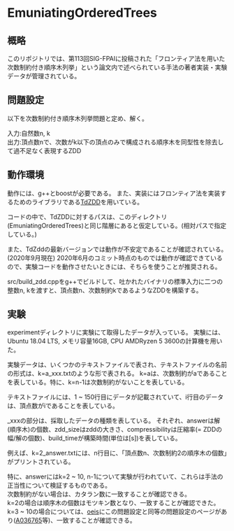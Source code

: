 # EmuniatingOrderedTrees
## 概略 
このリポジトリでは、第113回SIG-FPAIに投稿された「フロンティア法を用いた次数制約付き順序木列挙」という論文内で述べられている手法の著者実装・実験データが管理されている。

## 問題設定
以下を次数制約付き順序木列挙問題と定め、解く。

入力:自然数n, k  
出力:頂点数nで、次数がk以下の頂点のみで構成される順序木を同型性を除去して過不足なく表現するZDD

## 動作環境

動作には、g++とboostが必要である。
また、実装にはフロンティア法を実装するためのライブラリである[TdZDD](https://github.com/kunisura/TdZdd)を用いている。

コードの中で、TdZDDに対するパスは、このディレクトリ(EmuniatingOrderedTrees)と同じ階層にあると仮定している。(相対パスで指定している。)

また、TdZddの最新バージョンでは動作が不安定であることが確認されている。(2020年9月現在) 2020年6月のコミット時点のものでは動作が確認できているので、実験コードを動作させたいときには、そちらを使うことが推奨される。

src/build_zdd.cppをg++でビルドして、吐かれたバイナリの標準入力に二つの整数n, kを渡すと、頂点数n、次数制約kであるようなZDDを構築する。

## 実験


experimentディレクトリに実験にて取得したデータが入っている。
実験には、Ubuntu 18.04 LTS, メモリ容量16GB, CPU AMDRyzen 5 3600の計算機を用いた。

実験データは、いくつかのテキストファイルで表され、テキストファイルの名前の形式は、k=a_xxx.txtのような形で表される。
k=aは、次数制約がaであることを表している。特に、k=n-1は次数制約がないことを表している。

テキストファイルには、1 ~ 150行目にデータが記載されていて、i行目のデータは、頂点数がiであることを表している。

_xxxの部分は、採取したデータの種類を表している。
それぞれ、answerは解(順序木)の個数、zdd_sizeはzddの大きさ、compressibilityは圧縮率(= ZDDの幅/解の個数)、build_timeが構築時間(単位は[s])を表している。

例えば、k=2_answer.txtには、n行目に、「頂点数n、次数制約2の順序木の個数」がプリントされている。

特に、answerにはk=2 ~ 10, n-1について実験が行われていて、これらは手法の正当性について検証するものである。  
次数制約がない場合は、カタラン数に一致することが確認できる。  
k=2の場合は順序木の個数はモツキン数となり、一致することが確認できた。  
k=3 ~ 10の場合については、[oeis](https://oeis.org/)にこの問題設定と同等の問題設定のページがあり([A036765](https://oeis.org/A036765)等)、一致することが確認できる。


